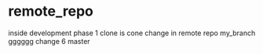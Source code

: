 # remote_repo
inside development phase 1
clone is cone
change in remote repo
my_branch
gggggg
change 6
master
